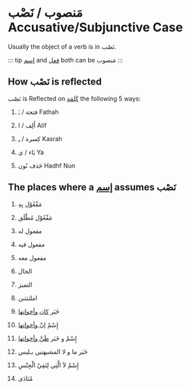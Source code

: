 # مَنصوب / نَصْب Accusative/Subjunctive Case

Usually the object of a verb is in نَصْب. 

::: tip
[إسم](/reference/nahw/ism/) and [فعل](/reference/nahw/fil/) both can be مَنصوب
:::

## How نَصْب is reflected

نَصْب is Reflected on [كَلِمَة](/reference/nahw/kalimah/) the following 5 ways: 

1. فتحة / ـَ Fathah

2. أَلِف / ا Alif 

3. كسرة / ـِ Kasrah

4. يَاء / ي Ya

5. حَذف نُون Hadhf Nun

## The places where a [إسم](/reference/nahw/ism/) assumes نَصْب

1. مَفْعُوْل بِهِ

2. مَفْعُوْل مُطْلَق

3. مفعول له

4. مفعول فيه

5. مفعول ‫معه‬

6. الحال

7. ‫التميز‬

8. ‫املثتثىن‬

9. خَبَر [كان وأخواتها](/reference/nahw/kaana_akhawatiha) 

10. إِسْمٌ [إنّ وأخواتها](/reference/nahw/inna_akhawatiha) 

11. إِسْمٌ و خَبَر [ظَنَّ وأخواتها](/reference/nahw/zanna_akhawatiha/) 

12. خَبَر ما و لا المشبهتين بـليس 

13. إِسْمٌ لاَ الَّتِي لِنَفِيْ الْجِنْسِ

14. مُنَادَى 


